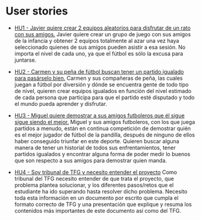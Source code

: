 # User stories

- [HU1 - Javier quiere crear 2 equipos aleatorios para disfrutar de un rato con sus amigos.](https://github.com/manujurado1/SportsBar-IV/issues/2)
Javier quiere crear un grupo de juego con sus amigos de la infancia y obtener 2 equipos totalmente al azar una vez haya seleccionado quienes de sus amigos pueden asistir a esa sesión.
No importa el nivel de cada uno, ya que el fútbol es sólo la excusa para juntarse.

- [HU2 - Carmen y su peña de fútbol buscan tener un partido igualado para pasárselo bien.](https://github.com/manujurado1/SportsBar-IV/issues/3)
Carmen y sus compañeras de peña, las cuales juegan a fútbol por diversión y dónde se encuentra gente de todo tipo de nivel, quieren crear equipos igualados en función del nivel estimado de cada persona que participa para que el partido esté disputado y todo el mundo pueda aprender y disfrutar.

- [HU3 - Miguel quiere demostrar a sus amigos futboleros que él sigue sigue siendo el mejor.](https://github.com/manujurado1/SportsBar-IV/issues/4) 
Miguel y sus amigos futboleros, con los que juega partidos a menudo, están en continua competición de demostrar quién es el mejor jugador de fútbol de la pandilla, después de ninguno de ellos haber conseguido triunfar en este deporte. Quieren buscar alguna manera de tener un historial de todos sus enfrentamientos, tener partidos igualados y encontrar alguna forma de poder medir lo buenos que son respecto a sus amigos para demostrar quien manda.

- [HU4 - Soy tribunal de TFG y necesito entender el proyecto](https://github.com/manujurado1/SportsBar-IV/issues/80)
Como tribunal del TFG necesito entender de que trata el proyecto, que problema plantea solucionar, y los diferentes pasos/retos que el estudiante ha ido superando hasta resolver dicho problema. Necesito toda esta información en un documento por escrito que cumpla el formato correcto de TFG y una presentación que explique y resuma los contenidos más importantes de este documento así como del TFG.